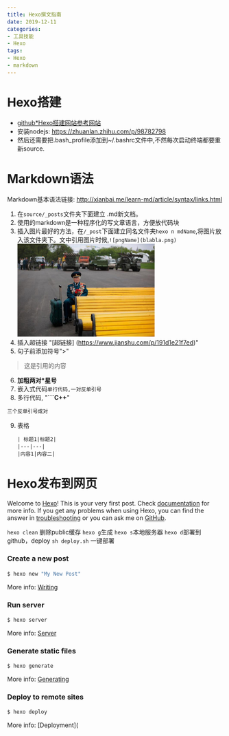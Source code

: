```yaml
---
title: Hexo撰文指南
date: 2019-12-11
categories:
- 工具技能
- Hexo
tags:
- Hexo
- markdown
---
```

# Hexo搭建

- [github*Hexo搭建网站参考网站](https://mp.weixin.qq.com/s?__biz=Mzg5NzIyMzkzNw==&mid=2247483933&idx=1&sn=83025d4b28a2e942b6f6b03afc307e00&chksm=c0745e73f703d765db3a6fc24f438dbf080be564519ed0e9e059f2d05aa11b4ebc41fcdb54e8&mpshare=1&scene=1&srcid=1210QbJ1A3cFhvwTDCBTIVWS&sharer_sharetime=1575974630035&sharer_shareid=a4c679dca6b53ec07fadfa65af7fab43&key=0a80781bf411d282ec9c5a01050c4c3eba63b706a005d47211f2b926a021225b4545d93fc647ceb9d5fee91b844fc26ebdce801bde5251ddea6b944447e21208eb782c7952010ca3124eca4eb7c97abe&ascene=1&uin=MjcyNzI2MjU4Mw%3D%3D&devicetype=Windows+10&version=62070158&lang=zh_CN&exportkey=ASlhsjxzEp1NOdoiRSaztPc%3D&pass_ticket=ohJ2OLzSmGjm11lix78IW3eQC8Pyc5Jkqa%2Bw52NrKcem6YVv7i%2FfQ7Er4Sfm7KAQ)
- 安装nodejs: https://zhuanlan.zhihu.com/p/98782798
- 然后还需要把.bash_profile添加到~/.bashrc文件中,不然每次启动终端都要重新source.

# Markdown语法

Markdown基本语法链接: http://xianbai.me/learn-md/article/syntax/links.html

1. 在`source/_posts`文件夹下面建立 .md新文档。
2. 使用的markdown是一种程序化的写文章语言，方便放代码块
3. 插入图片最好的方法，在`/_post`下面建立同名文件夹`hexo n mdName`,将图片放入该文件夹下。文中引用图片时候,`![pngName](blabla.png)`
   <img src="Hexo写文章指南/test.JPG" alt="jpg" style="zoom:50%;" />
4. 插入超链接
   "[超链接] (https://www.jianshu.com/p/191d1e21f7ed)"
5. 句子前添加符号">"

>这是引用的内容 

6. **加粗两对*星号**
7. 嵌入式代码`单行代码,一对反单引号`
8. 多行代码, "**```C++**"

```C++
三个反单引号成对
```

9. 表格

   ```txt
   | 标题1|标题2|
   |---|---|
   |内容1|内容二|
   ```



# Hexo发布到网页

Welcome to [Hexo](https://hexo.io/)! This is your very first post. Check [documentation](https://hexo.io/docs/) for more info. If you get any problems when using Hexo, you can find the answer in [troubleshooting](https://hexo.io/docs/troubleshooting.html) or you can ask me on [GitHub](https://github.com/hexojs/hexo/issues).

`hexo clean` 删除public缓存
`hexo g`生成
`hexo s`本地服务器
`hexo d`部署到github，deploy
`sh deploy.sh` 一键部署

### Create a new post

``` bash
$ hexo new "My New Post"
```

More info: [Writing](https://hexo.io/docs/writing.html)

### Run server

``` bash
$ hexo server
```

More info: [Server](https://hexo.io/docs/server.html)

### Generate static files

``` bash
$ hexo generate
```

More info: [Generating](https://hexo.io/docs/generating.html)

### Deploy to remote sites

``` bash
$ hexo deploy
```

More info: [Deployment](